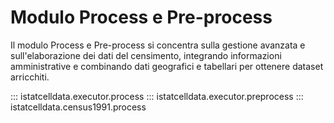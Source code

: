 # Modulo Process e Pre-process
Il modulo Process e Pre-process si concentra sulla gestione avanzata e sull'elaborazione dei dati del censimento, 
integrando informazioni amministrative e combinando dati geografici e tabellari per ottenere dataset arricchiti. 

::: istatcelldata.executor.process
::: istatcelldata.executor.preprocess
::: istatcelldata.census1991.process
